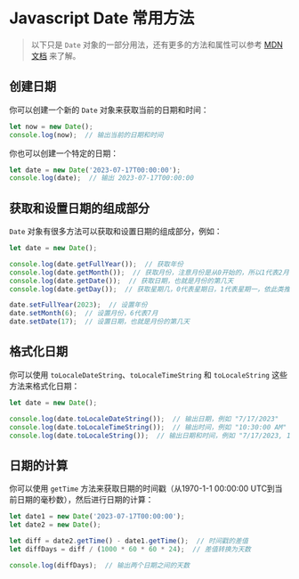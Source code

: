 # Javascript Date 常用方法

> 以下只是 `Date` 对象的一部分用法，还有更多的方法和属性可以参考 [MDN 文档](https://developer.mozilla.org/en-US/docs/Web/JavaScript/Reference/Global_Objects/Date) 来了解。

## 创建日期

你可以创建一个新的 `Date` 对象来获取当前的日期和时间：

```Javascript
let now = new Date();
console.log(now);  // 输出当前的日期和时间
```

你也可以创建一个特定的日期：

```Javascript
let date = new Date('2023-07-17T00:00:00');
console.log(date);  // 输出 2023-07-17T00:00:00
```

## 获取和设置日期的组成部分

`Date` 对象有很多方法可以获取和设置日期的组成部分，例如：

```Javascript
let date = new Date();

console.log(date.getFullYear());  // 获取年份
console.log(date.getMonth());  // 获取月份，注意月份是从0开始的，所以1代表2月
console.log(date.getDate());  // 获取日期，也就是月份的第几天
console.log(date.getDay());  // 获取星期几，0代表星期日，1代表星期一，依此类推

date.setFullYear(2023);  // 设置年份
date.setMonth(6);  // 设置月份，6代表7月
date.setDate(17);  // 设置日期，也就是月份的第几天
```

## 格式化日期

你可以使用 `toLocaleDateString`、`toLocaleTimeString` 和 `toLocaleString` 这些方法来格式化日期：

```Javascript
let date = new Date();

console.log(date.toLocaleDateString());  // 输出日期，例如 "7/17/2023"
console.log(date.toLocaleTimeString());  // 输出时间，例如 "10:30:00 AM"
console.log(date.toLocaleString());  // 输出日期和时间，例如 "7/17/2023, 10:30:00 AM"
```

## 日期的计算

你可以使用 `getTime` 方法来获取日期的时间戳（从1970-1-1 00:00:00 UTC到当前日期的毫秒数），然后进行日期的计算：

```Javascript
let date1 = new Date('2023-07-17T00:00:00');
let date2 = new Date();

let diff = date2.getTime() - date1.getTime();  // 时间戳的差值
let diffDays = diff / (1000 * 60 * 60 * 24);  // 差值转换为天数

console.log(diffDays);  // 输出两个日期之间的天数
```
